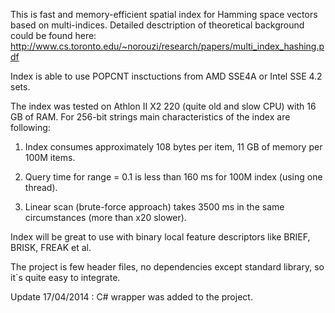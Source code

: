 This is fast and memory-efficient spatial index for Hamming space vectors based on multi-indices. Detailed desctription of theoretical background could be found here: http://www.cs.toronto.edu/~norouzi/research/papers/multi_index_hashing.pdf

Index is able to use POPCNT insctuctions from AMD SSE4A or Intel SSE 4.2 sets.

The index was tested on Athlon II X2 220 (quite old and slow CPU) with 16 GB of RAM. For 256-bit strings main characteristics of the index are following:

1) Index consumes approximately 108 bytes per item, 11 GB of memory per 100M items.

2) Query time for range = 0.1 is less than 160 ms for 100M index (using one thread).

3) Linear scan (brute-force approach) takes 3500 ms in the same circumstances (more than x20 slower).

Index will be great to use with binary local feature descriptors like BRIEF, BRISK, FREAK et al.

The project is few header files, no dependencies except standard library, so it`s quite easy to integrate.

Update 17/04/2014 : C# wrapper was added to the project.
